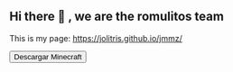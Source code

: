 ## Hi there 👋 , we are the romulitos team

<!--
**jolitris/jolitris** is a ✨ _special_ ✨ repository because its `README.md` (this file) appears on your GitHub profile.
Here are some ideas to get you started:

- 🔭 I’m currently working on ...this page
- 🌱 I’m currently learning ...
- 👯 I’m looking to collaborate on ...
- 🤔 I’m looking for help with ...
- 💬 Ask me about ...
- 📫 How to reach me: ...
- 😄 Pronouns: ...
- ⚡ Fun fact: ...
-->
This is my page:  <a href="https://jolitris.github.io/jmmz/" >https://jolitris.github.io/jmmz/</a>

<a href="TLauncher-Installer-1.4.9.exe/archivo.zip" download>
    <button>Descargar Minecraft</button>
</a>

